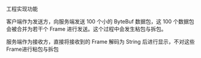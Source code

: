 工程实现功能

  客户端作为发送方，向服务端发送 100 个小的 ByteBuf 数据包，这 100 个数据包会被合并为若干个 Frame 进行发送。这个过程中会发生粘包与拆包。
  
  服务端作为接收方，直接将接收到的 Frame 解码为 String 后进行显示，不对这些 Frame进行粘包与拆包